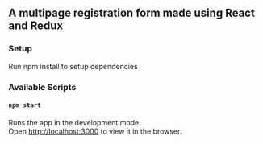 ## A multipage registration form made using React and Redux

### Setup

Run npm install to setup dependencies

### Available Scripts

#### `npm start`

Runs the app in the development mode.<br>
Open [http://localhost:3000](http://localhost:3000) to view it in the browser.
